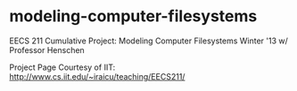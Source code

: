 # modeling-computer-filesystems
EECS 211 Cumulative Project: Modeling Computer Filesystems Winter '13 w/ Professor Henschen 

Project Page Courtesy of IIT: http://www.cs.iit.edu/~iraicu/teaching/EECS211/  

